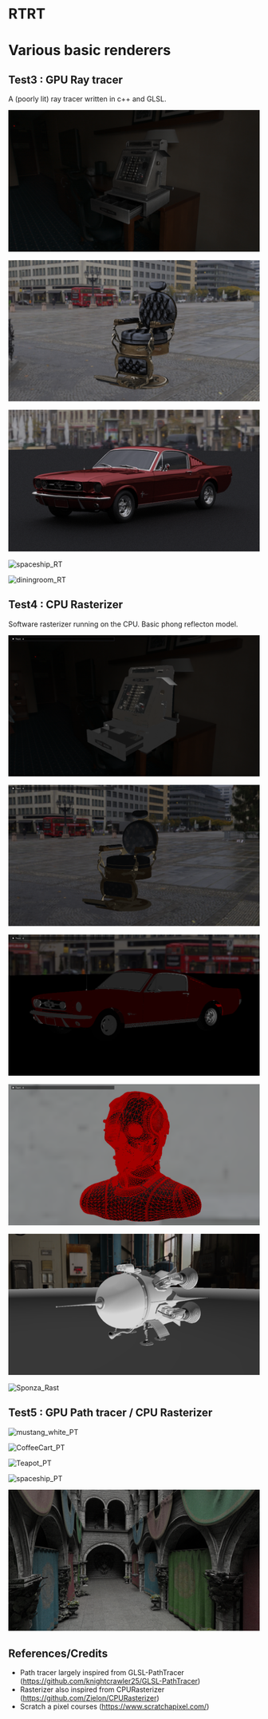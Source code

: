 # RTRT

Various basic renderers 
=======================


Test3 : GPU Ray tracer
--------

A (poorly lit) ray tracer written in c++ and GLSL.

![CashRegister_RT](./Captures/RayTracer_CashRegister_01_4k.gltf_458frames.png)

![BarberShopChair_RT](./Captures/RayTracer_BarberShopChair_01.scene_163frames.png)

![mustang_red_RT](./Captures/RayTracer_mustang_red.scene_40frames.png)

![spaceship_RT](./Captures/RayTracer_spaceship.scene_50frames.png)

![diningroom_RT](./Captures/RayTracer_diningroom.scene_4255frames.png)


Test4 : CPU Rasterizer
--------

Software rasterizer running on the CPU.
Basic phong reflecton model.

![CashRegister](./Captures/Rasterizer_CashRegister_01_4k.gltf.png)

![BarberShopChair](./Captures/Rasterizer_BarberShopChair_01.scene.png)

![mustang_red](./Captures/Rasterizer_mustang_red.scene.png)

![rank3police](./Captures/Rasterizer_rank3police.scene.png)

![spaceship_Rast](./Captures/Rasterizer_spaceship.scene.png)

![Sponza_Rast](./Captures/Rasterizer_Sponza.png)


Test5 : GPU Path tracer / CPU Rasterizer
--------

![mustang_white_PT](./Captures/PathTracer_mustang_31776frames.png)

![CoffeeCart_PT](./Captures/PathTracer_CoffeeCart_192890frames.png)

![Teapot_PT](./Captures/PathTracer_renderman_teapot_all_45844frames.png)

![spaceship_PT](./Captures/PathTracer_spaceship_5736frames.png)

![Sponza_PT](./Captures/PathTracer_Sponza_120633frames.png)


References/Credits
--------
- Path tracer largely inspired from GLSL-PathTracer (https://github.com/knightcrawler25/GLSL-PathTracer)
- Rasterizer also inspired from CPURasterizer (https://github.com/Zielon/CPURasterizer)
- Scratch a pixel courses (https://www.scratchapixel.com/)
